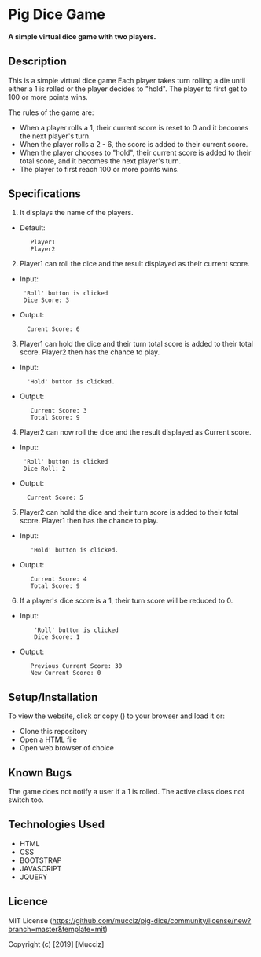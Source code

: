 # Pig Dice Game
#### A simple virtual dice game with two players.  

## Description
This is a simple virtual dice game Each player takes turn rolling a die until either a 1 is rolled or the player decides to "hold". The player to first get to 100 or more points wins.

The rules of the game are:
* When a player rolls a 1, their current score is reset to 0 and it becomes the next player's turn.
* When the player rolls a 2 - 6, the score is added to their current score.
* When the player chooses to "hold", their current score is added to their total score, and it becomes the next player's turn.
* The player to first reach 100 or more points wins.

## Specifications
1. It displays the name of the players.
* Default:

         Player1
         Player2

 2. Player1 can roll the dice and the result displayed as their current score.
 * Input:

        'Roll' button is clicked
        Dice Score: 3
 * Output:

         Curent Score: 6

3. Player1 can hold the dice and their turn total score is added to their total score. Player2 then has the chance to play.
 * Input:

         'Hold' button is clicked.
 * Output:

          Current Score: 3
          Total Score: 9

4. Player2 can now roll the dice and the result displayed as Current score.
 * Input:

        'Roll' button is clicked
        Dice Roll: 2
 * Output:

         Current Score: 5

5. Player2 can hold the dice and their turn score is added to their total score. Player1 then has the chance to play.
 * Input:

          'Hold' button is clicked.
 * Output:

          Current Score: 4
          Total Score: 9        

6. If a player's dice score is a 1, their turn score will be reduced to 0.
  * Input:

            'Roll' button is clicked
            Dice Score: 1
   * Output:

            Previous Current Score: 30
            New Current Score: 0



## Setup/Installation
To view the website, click or copy () to your browser and load it or:
* Clone this repository
* Open a HTML file
* Open web browser of choice

## Known Bugs
The game does not notify a user if a 1 is rolled.
The active class does not switch too.

## Technologies Used
* HTML
* CSS
* BOOTSTRAP
* JAVASCRIPT
* JQUERY

## Licence
MIT License (https://github.com/mucciz/pig-dice/community/license/new?branch=master&template=mit)

Copyright (c) [2019] [Mucciz]
